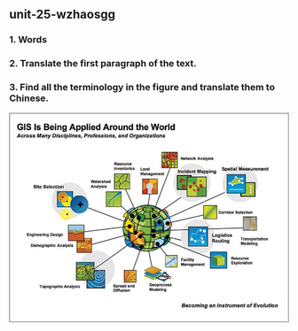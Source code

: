 ## unit-25-wzhaosgg

### 1. Words

### 2. Translate the first paragraph of the text.

### 3. Find all the terminology in the figure and translate them to Chinese.

![GIS Figure 02](./p3p2-lg.jpg)
















